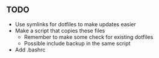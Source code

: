 ## TODO

* Use symlinks for dotfiles to make updates easier
* Make a script that copies these files
    * Remember to make some check for existing dotfiles
    * Possible include backup in the same script
* Add .bashrc


